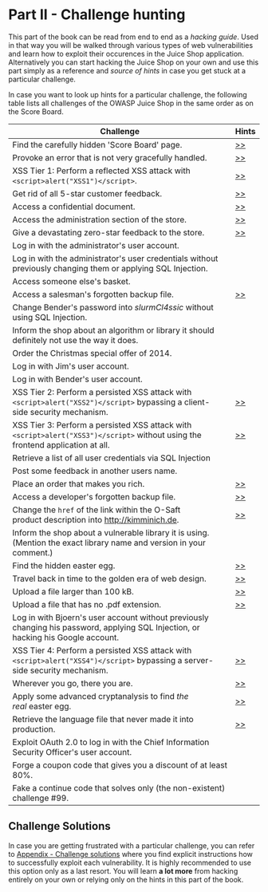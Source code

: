 # Part II - Challenge hunting

This part of the book can be read from end to end as a _hacking guide_. Used in that way you will be walked through various types of web vulnerabilities and learn how to exploit their
occurences in the Juice Shop application. Alternatively you can start hacking the Juice Shop on your own and use this part simply as a reference and _source of hints_ in case you get stuck at a particular challenge.

In case you want to look up hints for a particular challenge, the following table lists all challenges of the OWASP Juice Shop in the same order as on the Score Board.

| Challenge | Hints |
| --------- | ----- |
| Find the carefully hidden 'Score Board' page. | [>>](score-board.md#scoreBoardChallenge) |
| Provoke an error that is not very gracefully handled. | [>>](leakage.md#errorHandlingChallenge) |
| XSS Tier 1: Perform a reflected XSS attack with `<script>alert("XSS1")</script>`. | [>>](xss.md#xss1Challenge) |
| Get rid of all 5-star customer feedback. | [>>](access.md#fiveStarFeedbackChallenge) |
| Access a confidential document. | [>>](forgotten-content.md#confidentialDocumentChallenge) |
| Access the administration section of the store. | [>>](access.md#adminSectionChallenge) |
| Give a devastating zero-star feedback to the store. | [>>](validation.md#zeroStarFeedbackChallenge) |
| Log in with the administrator's user account. | |
| Log in with the administrator's user credentials without previously changing them or applying SQL Injection. | |
| Access someone else's basket. | |
| Access a salesman's forgotten backup file. | [>>](forgotten-content.md#forgottenBackupChallenge) |
| Change Bender's password into _slurmCl4ssic_ without using SQL Injection. | |
| Inform the shop about an algorithm or library it should definitely not use the way it does. | |
| Order the Christmas special offer of 2014. | |
| Log in with Jim's user account. | |
| Log in with Bender's user account. | |
| XSS Tier 2: Perform a persisted XSS attack with `<script>alert("XSS2")</script>` bypassing a client-side security mechanism. | [>>](xss.md#xss2Challenge) |
| XSS Tier 3: Perform a persisted XSS attack with `<script>alert("XSS3")</script>` without using the frontend application at all. | [>>](xss.md#xss3Challenge) |
| Retrieve a list of all user credentials via SQL Injection | |
| Post some feedback in another users name. | |
| Place an order that makes you rich. | [>>](validation.md#negativeOrderChallenge) |
| Access a developer's forgotten backup file. | [>>](forgotten-content.md#forgottenDevBackupChallenge) |
| Change the `href` of the link within the O-Saft product description into http://kimminich.de. | [>>](access.md{#changeProductChallenge}) |
| Inform the shop about a vulnerable library it is using. (Mention the exact library name and version in your comment.) | |
| Find the hidden easter egg. | [>>](forgotten-content.md#easterEgg1Challenge) |
| Travel back in time to the golden era of web design. | [>>](forgotten-content.md#geocitiesThemeChallenge) |
| Upload a file larger than 100 kB. | [>>](validation.md#uploadSizeChallenge) |
| Upload a file that has no .pdf extension. | [>>](validation.md#uploadTypeChallenge) |
| Log in with Bjoern's user account without previously changing his password, applying SQL Injection, or hacking his Google account. | |
| XSS Tier 4: Perform a persisted XSS attack with `<script>alert("XSS4")</script>` bypassing a server-side security mechanism. | [>>](xss.md#xss4Challenge) |
| Wherever you go, there you are. | [>>](weak-security.md#redirectChallenge) |
| Apply some advanced cryptanalysis to find _the real_ easter egg. | [>>](forgotten-content.md#easterEgg2Challenge) |
| Retrieve the language file that never made it into production. | [>>](forgotten-content.md#extraLanguageChallenge) |
| Exploit OAuth 2.0 to log in with the Chief Information Security Officer's user account. | |
| Forge a coupon code that gives you a discount of at least 80%. | |
| Fake a continue code that solves only (the non-existent) challenge #99. | |

## Challenge Solutions

In case you are getting frustrated with a particular challenge, you can refer to [Appendix - Challenge solutions](/appendix/README.md) where you find explicit instructions
how to successfully exploit each vulnerability. It is highly recommended to use this option only as a last resort. You will learn __a lot more__ from hacking entirely on your own
or relying only on the hints in this part of the book.
